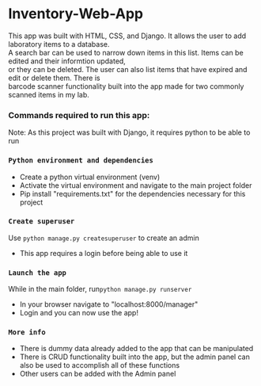 # Inventory-Web-App

This app was built with HTML, CSS, and Django. It allows the user to add laboratory items to a database.  
A search bar can be used to narrow down items in this list. Items can be edited and their informtion updated, <br> 
or they can be deleted. The user can also list items that have expired and edit or delete them. There is <br>
barcode scanner functionality built into the app made for two commonly scanned items in my lab. 


<h3>Commands required to run this app: </h3>

Note: As this project was built with Django, it requires python to be able to run

### `Python environment and dependencies`

<ul>
  <li>Create a python virtual environment (venv) </li>
  <li>Activate the virtual environment and navigate to the main project folder </li>
  <li>Pip install "requirements.txt" for the dependencies necessary for this project </li>
  
</ul>


### `Create superuser`
Use `python manage.py createsuperuser` to create an admin
<ul>
  <li>This app requires a login before being able to use it </li>
</ul>


### `Launch the app`

While in the main folder, run`python manage.py runserver` 
<ul>
  <li>In your browser navigate to "localhost:8000/manager"</li>
  <li>Login and you can now use the app!</li>
</ul>


### `More info`

<ul>
  <li>There is dummy data already added to the app that can be manipulated</li>
  <li>There is CRUD functionality built into the app, but the admin panel can also be used to accomplish all of these functions</li>
  <li> Other users can be added with the Admin panel</li>
</ul>

